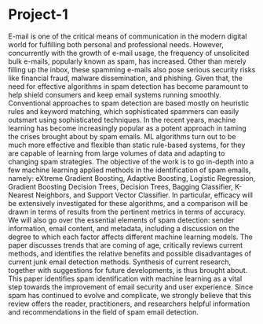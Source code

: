 # Project-1

 E-mail is one of the critical means of communication in the modern digital world for fulfilling both personal and professional needs. However, concurrently with the growth of e-mail usage, the frequency of unsolicited bulk e-mails, popularly known as spam, has increased. Other than merely filling up the inbox, these spamming e-mails also pose serious security risks like financial fraud, malware dissemination, and phishing. Given that, the need for effective algorithms in spam detection has become paramount to help shield consumers and keep email systems running smoothly.
Conventional approaches to spam detection are based mostly on heuristic rules and keyword matching, which sophisticated spammers can easily outsmart using sophisticated techniques. In the recent years, machine learning has become increasingly popular as a potent approach in taming the crises brought about by spam emails. ML algorithms turn out to be much more effective and flexible than static rule-based systems, for they are capable of learning from large volumes of data and adapting to changing spam strategies.
The objective of the work is to go in-depth into a few machine learning applied methods in the identification of spam emails, namely: eXtreme Gradient Boosting, Adaptive Boosting, Logistic Regression, Gradient Boosting Decision Trees, Decision Trees, Bagging Classifier, K-Nearest Neighbors, and Support Vector Classifier. In particular, efficacy will be extensively investigated for these algorithms, and a comparison will be drawn in terms of results from the pertinent metrics in terms of accuracy.
We will also go over the essential elements of spam detection: sender information, email content, and metadata, including a discussion on the degree to which each factor affects different machine learning models. The paper discusses trends that are coming of age, critically reviews current methods, and identifies the relative benefits and possible disadvantages of current junk email detection methods. Synthesis of current research, together with suggestions for future developments, is thus brought about.
This paper identifies spam identification with machine learning as a vital step towards the improvement of email security and user experience. Since spam has continued to evolve and complicate, we strongly believe that this review offers the reader, practitioners, and researchers helpful information and recommendations in the field of spam email detection.
